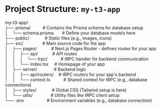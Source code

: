 # Project Structure: `my-t3-app`

my-t3-app/  
├── prisma/ &nbsp;&nbsp;&nbsp;&nbsp;&nbsp;&nbsp;&nbsp;&nbsp;&nbsp;# Contains the Prisma schema for database setup  
│&nbsp;&nbsp;&nbsp;&nbsp;└── schema.prisma &nbsp;&nbsp;&nbsp;&nbsp;&nbsp;&nbsp;# Define your database models here  
├── public/ &nbsp;&nbsp;&nbsp;&nbsp;&nbsp;&nbsp;&nbsp;&nbsp;&nbsp;&nbsp;&nbsp;&nbsp;# Static files (e.g., images, icons)  
├── src/ &nbsp;&nbsp;&nbsp;&nbsp;&nbsp;&nbsp;&nbsp;&nbsp;&nbsp;&nbsp;&nbsp;&nbsp;&nbsp;&nbsp;&nbsp;# Main source code for the app  
│&nbsp;&nbsp;&nbsp;&nbsp;├── pages/ &nbsp;&nbsp;&nbsp;&nbsp;&nbsp;&nbsp;&nbsp;&nbsp;&nbsp;&nbsp;&nbsp;# Next.js Pages Router - defines routes for your app  
│&nbsp;&nbsp;&nbsp;&nbsp;│&nbsp;&nbsp;&nbsp;&nbsp;├── api/ &nbsp;&nbsp;&nbsp;&nbsp;&nbsp;&nbsp;&nbsp;&nbsp;&nbsp;&nbsp;&nbsp;# API routes  
│&nbsp;&nbsp;&nbsp;&nbsp;│&nbsp;&nbsp;&nbsp;&nbsp;│&nbsp;&nbsp;&nbsp;&nbsp;└── trpc/ &nbsp;&nbsp;&nbsp;&nbsp;&nbsp;&nbsp;&nbsp;&nbsp;&nbsp;&nbsp;# tRPC handler for backend communication  
│&nbsp;&nbsp;&nbsp;&nbsp;│&nbsp;&nbsp;&nbsp;&nbsp;└── index.tsx &nbsp;&nbsp;&nbsp;&nbsp;# Homepage of your app  
│&nbsp;&nbsp;&nbsp;&nbsp;├── server/ &nbsp;&nbsp;&nbsp;&nbsp;&nbsp;&nbsp;&nbsp;&nbsp;&nbsp;&nbsp;&nbsp;&nbsp;&nbsp;# Backend logic  
│&nbsp;&nbsp;&nbsp;&nbsp;│&nbsp;&nbsp;&nbsp;&nbsp;├── api/routers/ &nbsp;&nbsp;&nbsp;# tRPC routers for your app's backend  
│&nbsp;&nbsp;&nbsp;&nbsp;│&nbsp;&nbsp;&nbsp;&nbsp;└── context.ts &nbsp;&nbsp;&nbsp;&nbsp;&nbsp;&nbsp;&nbsp;&nbsp;&nbsp;&nbsp;# Shared context for tRPC (e.g., database connections)  
│&nbsp;&nbsp;&nbsp;&nbsp;├── styles/ &nbsp;&nbsp;&nbsp;&nbsp;&nbsp;&nbsp;&nbsp;&nbsp;&nbsp;&nbsp;&nbsp;&nbsp;# Global CSS (Tailwind setup is here)  
│&nbsp;&nbsp;&nbsp;&nbsp;└── utils/ &nbsp;&nbsp;&nbsp;&nbsp;&nbsp;&nbsp;&nbsp;&nbsp;&nbsp;&nbsp;&nbsp;&nbsp;&nbsp;&nbsp;# Utility files like tRPC client setup  
└── .env &nbsp;&nbsp;&nbsp;&nbsp;&nbsp;&nbsp;&nbsp;&nbsp;&nbsp;&nbsp;&nbsp;&nbsp;&nbsp;&nbsp;&nbsp;&nbsp;&nbsp;&nbsp;# Environment variables (e.g., database connection)  






